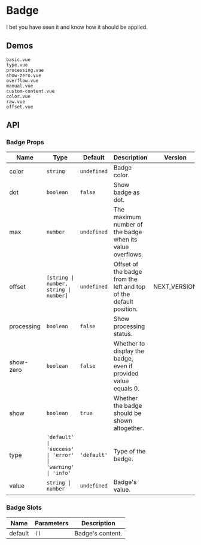 # Badge

I bet you have seen it and know how it should be applied.

## Demos

```demo
basic.vue
type.vue
processing.vue
show-zero.vue
overflow.vue
manual.vue
custom-content.vue
color.vue
raw.vue
offset.vue
```

## API

### Badge Props

| Name | Type | Default | Description | Version |
| --- | --- | --- | --- | --- |
| color | `string` | `undefined` | Badge color. |  |
| dot | `boolean` | `false` | Show badge as dot. |  |
| max | `number` | `undefined` | The maximum number of the badge when its value overflows. |  |
| offset | `[string \| number, string \| number]` | `undefined` | Offset of the badge from the left and top of the default position. | NEXT_VERSION |
| processing | `boolean` | `false` | Show processing status. |  |
| show-zero | `boolean` | `false` | Whether to display the badge, even if provided value equals 0. |  |
| show | `boolean` | `true` | Whether the badge should be shown altogether. |  |
| type | `'default' \| 'success' \| 'error' \| 'warning' \| 'info'` | `'default'` | Type of the badge. |  |
| value | `string \| number` | `undefined` | Badge's value. |  |

### Badge Slots

| Name    | Parameters | Description      |
| ------- | ---------- | ---------------- |
| default | `()`       | Badge's content. |
